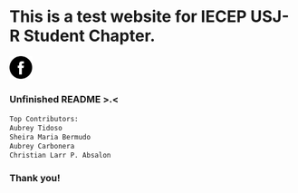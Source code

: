# This is a test website for IECEP USJ-R Student Chapter.
[<img alt="IECEP - USJ-R STUDENT CHAPTER" width="40px" src="images/facebook.png" />](https://www.facebook.com/usjr.iecep)
### Unfinished README >.<
```
Top Contributors:
Aubrey Tidoso
Sheira Maria Bermudo
Aubrey Carbonera
Christian Larr P. Absalon
```

### Thank you!
